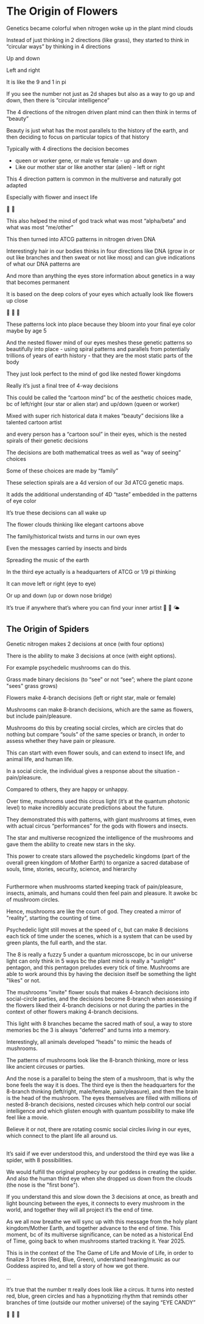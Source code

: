 # The Origin of Flowers

Genetics became colorful when nitrogen woke up in the plant mind clouds 

Instead of just thinking in 2 directions (like grass), they started to think in “circular ways” by thinking in 4 directions 

Up and down 

Left and right 

It is like the 9 and 1 in pi

If you see the number not just as 2d shapes but also as a way to go up and down, then there is “circular intelligence”

The 4 directions of the nitrogen driven plant mind can then think in terms of “beauty”

Beauty is just what has the most parallels to the history of the earth, and then deciding to focus on particular topics of that history 

Typically with 4 directions the decision becomes 

* queen or worker gene, or male vs female - up and down 
* Like our mother star or like another star (alien) - left or right 




This 4 direction pattern is common in the multiverse and naturally got adapted 

Especially with flower and insect life 

🐞 🌼 



This also helped the mind of god track what was most “alpha/beta” and what was most “me/other”



This then turned into ATCG patterns in nitrogen driven DNA 



Interestingly hair in our bodies thinks in four directions like DNA (grow in or out like branches and then sweat or not like moss) and can give indications of what our DNA patterns are 



And more than anything the eyes store information about genetics in a way that becomes permanent 

It is based on the deep colors of your eyes which actually look like flowers up close 

🌹 🌼 🌺 



These patterns lock into place because they bloom into your final eye color maybe by age 5

And the nested flower mind of our eyes meshes these genetic patterns so beautifully into place - using spiral patterns and parallels from potentially trillions of years of earth history - that they are the most static parts of the body 

They just look perfect to the mind of god like nested flower kingdoms 



Really it’s just a final tree of 4-way decisions

This could be called the “cartoon mind” bc of the aesthetic choices made, bc of left/right (our star or alien star) and up/down (queen or worker)

Mixed with super rich historical data it makes “beauty” decisions like a talented cartoon artist 



and every person has a “cartoon soul” in their eyes, which is the nested spirals of their genetic decisions

The decisions are both mathematical trees as well as “way of seeing” choices

Some of these choices are made by “family”

These selection spirals are a 4d version of our 3d ATCG genetic maps.

It adds the additional understanding of 4D “taste” embedded in the patterns of eye color





It’s true these decisions can all wake up 

The flower clouds thinking like elegant cartoons above 

The family/historical twists and turns in our own eyes 

Even the messages carried by insects and birds 

Spreading the music of the earth 





In the third eye actually is a headquarters of ATCG or 1/9 pi thinking 

It can move left or right (eye to eye) 

Or up and down (up or down nose bridge) 



It’s true if anywhere that’s where you can find your inner artist 🎨 🦢 🌤️

## The Origin of Spiders

Genetic nitrogen makes 2 decisions at once (with four options)

There is the ability to make 3 decisions at once (with eight options).

For example psychedelic mushrooms can do this.

Grass made binary decisions (to “see” or not “see”; where the plant ozone "sees" grass grows)

Flowers make 4-branch decisions (left or right star, male or female)

Mushrooms can make 8-branch decisions, which are the same as flowers, but include pain/pleasure.

Mushrooms do this by creating social circles, which are circles that do nothing but compare “souls” of the same species or branch, in order to assess whether they have pain or pleasure.

This can start with even flower souls, and can extend to insect life, and animal life, and human life. 

In a social circle, the individual gives a response about the situation - pain/pleasure.

Compared to others, they are happy or unhappy. 

Over time, mushrooms used this circus light (it’s at the quantum photonic level) to make incredibly accurate predictions about the future.

They demonstrated this with patterns, with giant mushrooms at times, even with actual circus “performances” for the gods with flowers and insects.

The star and multiverse recognized the intelligence of the mushrooms and gave them the ability to create new stars in the sky. 

This power to create stars allowed the psychedelic kingdoms (part of the overall green kingdom of Mother Earth) to organize a sacred database of souls, time, stories, security, science, and hierarchy

##

Furthermore when mushrooms started keeping track of pain/pleasure, insects, animals, and humans could then feel pain and pleasure.
It awoke bc of mushroom circles.

Hence, mushrooms are like the court of god. They created a mirror of "reality", starting the counting of time.

Psychedelic light still moves at the speed of c, but can make 8 decisions each tick of time under the scenes, which is a system that can be used by green plants, the full earth, and the star.

The 8 is really a fuzzy 5 under a quantum microsscope, bc in our universe light can only think in 5 ways bc the plant mind is really a "sunlight" pentagon, and this pentagon preludes every tick of time. Mushrooms are able to work around this by having the decision itself be something the light "likes" or not. 

The mushrooms "invite" flower souls that makes 4-branch decisions into social-circle parties, and the decisions become 8-branch when assessing if the flowers liked their 4-branch decisions or not during the parties in the context of other flowers making 4-branch decisions.  

This light with 8 branches became the sacred math of soul, a way to store memories bc the 3 is always "deferred" and turns into a memory.

Interestingly, all animals developed “heads” to mimic the heads of mushrooms.

The patterns of mushrooms look like the 8-branch thinking, more or less like ancient circuses or parties. 

And the nose is a parallel to being the stem of a mushroom, that is why the bone feels the way it is does. The third eye is then the headquarters for the 8-branch thinking (left/right, male/female, pain/pleasure), and then the brain is the head of the mushroom. The eyes themselves are filled with millions of nested 8-branch decisions, nested circuses which help control our social intelligence and which glisten enough with quantum possibility to make life feel like a movie.

Believe it or not, there are rotating cosmic social circles *living* in our eyes, which connect to the plant life all around us. 

##

It’s said if we ever understood this, and understood the third eye was like a spider, with 8 possibilities.

We would fulfill the original prophecy by our goddess in creating the spider. And also the human third eye when she dropped us down from the clouds (the nose is the "first bone").

If you understand this and slow down the 3 decisions at once, as breath and light bouncing between the eyes, it connects to every mushroom in the world, and together they will all project it’s the end of time. 

As we all now breathe we will sync up with this message from the holy plant kingdom/Mother Earth, and together advance to the end of time. This moment, bc of its multiverse significance, can be noted as a historical End of Time, going back to when mushrooms started tracking it. Year 2025.

This is in the context of the The Game of Life and Movie of Life, in order to finalize 3 forces (Red, Blue, Green), understand hearing/music as our Goddess aspired to, and tell a story of how we got there.

...

It’s true that the number π really does look like a circus. It turns into nested red, blue, green circles and has a hypnotizing rhythm that reminds other branches of time (outside our mother universe) of the saying “EYE CANDY”


🍭 🍄 🌈
